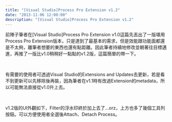 ```yaml
---
title: "[Visual Studio]Process Pro Extension v1.2"
date: "2013-11-06 12:00:00"
description: "[Visual Studio]Process Pro Extension v1.2"
---
```


<p>前陣子筆者在[Visual Studio]Process Pro Extension v1.0</a>這篇先丟出了一版堪用Process Pro Extension版本，只是達到了最基本的需求，但是效能跟功能面都還是不太夠，離筆者想要的東西也還有點距離。因此筆者持續地修改並朝著往目標邁進，再推了一版比v1.0稍稍好一點點的v1.2版，這篇簡單的帶一下。</p>  <p> </p>  <p>有需要的使用者可透過Visual Studio的Extensions and Updates去更新，若是看不到更新可以先移除後再裝，因為筆者在v1.1時有改過Extension的metadata，所以可能無法直接從v1.0升上去。</p>  <p> </p>  <p>v1.2版的UI外觀如下，Filter的浮水印終於加上去了...orz，上方也多了幾個工具列按鈕。可以方便使用者全選後Attach、Detach Process。</p>  <p><a href="http://files.dotblogs.com.tw/larrynung/1303/VisualStudioProcessProExtensionv1.2_BFBB/image_2.png"><img style="border-top: 0px; border-right: 0px; border-bottom: 0px; border-left: 0px" border="0" alt="image" src="\images\posts